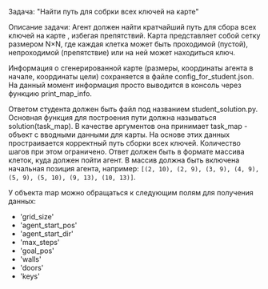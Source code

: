 Задача: "Найти путь для собрки всех ключей на карте"

Описание задачи:
Агент должен найти кратчайший путь для сбора всех ключей на карте
, избегая препятствий. Карта представляет
собой сетку размером N×N, где каждая клетка может быть проходимой
(пустой), непроходимой (препятствие) или на ней может находиться ключ.

Информация о сгенерированной карте (размеры, координаты агента в начале,
координаты цели) сохраняется в файле config_for_student.json. На данный момент
информация просто выводится в консоль через функцию print_map_info.

Ответом студента должен быть файл под названием student_solution.py. Основная функция
для построения пути должна называться solution(task_map). В 
качестве аргументов она принимает task_map - объект с вводными данными
для карты. На основе
этих данных простраивается корректный путь сборки всех ключей. Количество
шагов при этом ограничено. Ответ должен быть в формате массива клеток, 
куда должен пойти агент. В массив должна быть включена начальная позиция агента, например:
`[(2, 10), (2, 9), (3, 9), (4, 9), (5, 9), (5, 10), (9, 13), (10, 13)]`.

У объекта map можно обращаться к следующим полям для получения данных:
- 'grid_size'
- 'agent_start_pos'
- 'agent_start_dir'
- 'max_steps'
- 'goal_pos'
- 'walls'
- 'doors'
- 'keys'